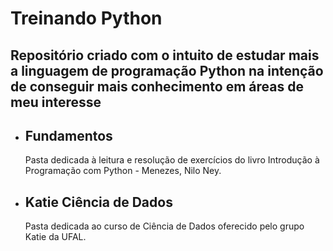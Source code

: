# Treinando Python

## Repositório criado com o intuito de estudar mais a linguagem de programação Python na intenção de conseguir mais conhecimento em áreas de meu interesse

- Fundamentos
    -
    Pasta dedicada à leitura e resolução de exercícios do livro Introdução à Programação com Python - Menezes, Nilo Ney.

- Katie Ciência de Dados
    -
    Pasta dedicada ao curso de Ciência de Dados oferecido pelo grupo Katie da UFAL.